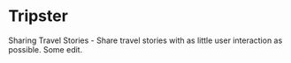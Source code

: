 # Tripster
Sharing Travel Stories -  Share travel stories with as little user interaction as possible.
Some edit.
